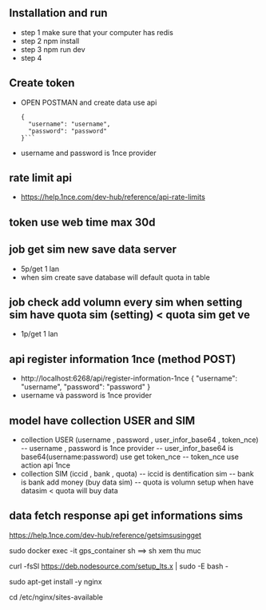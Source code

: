 ## Installation and run 
 - step 1 make sure that your computer has redis
 - step 2 npm install
 - step 3 npm run dev
 - step 4

## Create token
- OPEN POSTMAN and create data use api 
  ```http://localhost:6268/api/register-information-1nce (method POST)
  {
    "username": "username",
    "password": "password"
  }```
- username and password is 1nce provider

## rate limit api 
 - https://help.1nce.com/dev-hub/reference/api-rate-limits

## token use web time max 30d

## job get sim new save data server 
 - 5p/get 1 lan
 - when sim create save database will default quota in table 


## job check add volumn every sim when setting sim have quota sim (setting) < quota sim get ve
 - 1p/get 1 lan


## api register information 1nce (method POST)
 - http://localhost:6268/api/register-information-1nce
  {
    "username": "username",
    "password": "password"
  }
  - username và password is 1nce  provider

## model have  collection USER and SIM
 - collection USER (username , password , user_infor_base64 , token_nce)
   -- username , password is 1nce provider
   -- user_infor_base64 is base64(username:password) use get token_nce
   -- token_nce use action api 1nce
 - collection SIM (iccid , bank  , quota)
   -- iccid is dentification sim
   -- bank is bank add money (buy data sim)
   -- quota is volumn setup when have datasim < quota will buy data

## data fetch response api get informations sims 
 https://help.1nce.com/dev-hub/reference/getsimsusingget
 
 

sudo docker exec -it gps_container sh ==> sh xem thu muc

curl -fsSl https://deb.nodesource.com/setup_lts.x | sudo -E bash -

sudo apt-get install -y nginx

cd /etc/nginx/sites-available